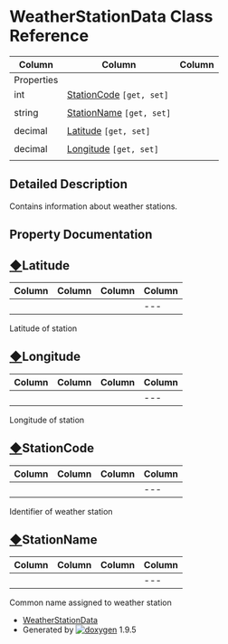 # WeatherStationData Class Reference

| Column | Column | Column |
| --- | --- | --- |
 | Properties |  | 
 | int | [StationCode](class_weather_station_data.html#a21e18506a0356f7f51282b9ece78862f) `[get, set]` | 
 |  |  | 
 | string | [StationName](class_weather_station_data.html#a2ffd7c7701ce2acf635821b96272b240) `[get, set]` | 
 |  |  | 
 | decimal | [Latitude](class_weather_station_data.html#a8e6a6b2859e5981c4747610f0b649177) `[get, set]` | 
 |  |  | 
 | decimal | [Longitude](class_weather_station_data.html#a2e505d6034aeec3d788c9f7766c13464) `[get, set]` | 
 |  |  | 


## Detailed Description

Contains information about weather stations.

## Property Documentation

## [◆](#a8e6a6b2859e5981c4747610f0b649177)Latitude

| Column | Column | Column | Column |
| --- | --- | --- | --- |
 |  |  |  | --- |  | decimal WeatherStationData.Latitude |  | getset | 


Latitude of station

## [◆](#a2e505d6034aeec3d788c9f7766c13464)Longitude

| Column | Column | Column | Column |
| --- | --- | --- | --- |
 |  |  |  | --- |  | decimal WeatherStationData.Longitude |  | getset | 


Longitude of station

## [◆](#a21e18506a0356f7f51282b9ece78862f)StationCode

| Column | Column | Column | Column |
| --- | --- | --- | --- |
 |  |  |  | --- |  | int WeatherStationData.StationCode |  | getset | 


Identifier of weather station

## [◆](#a2ffd7c7701ce2acf635821b96272b240)StationName

| Column | Column | Column | Column |
| --- | --- | --- | --- |
 |  |  |  | --- |  | string WeatherStationData.StationName |  | getset | 


Common name assigned to weather station

* [WeatherStationData](class_weather_station_data.html)
* Generated by [![doxygen](doxygen.svg)](https://www.doxygen.org/index.html) 1.9.5
